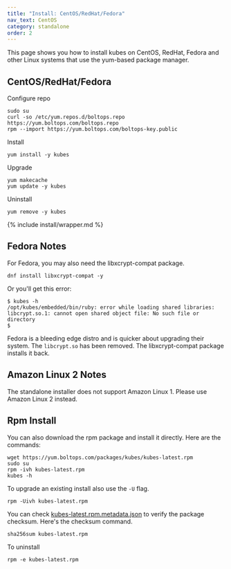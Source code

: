 ```yaml
---
title: "Install: CentOS/RedHat/Fedora"
nav_text: CentOS
category: standalone
order: 2
---
```


This page shows you how to install kubes on CentOS, RedHat, Fedora and other Linux systems that use the yum-based package manager.

## CentOS/RedHat/Fedora

Configure repo

    sudo su
    curl -so /etc/yum.repos.d/boltops.repo https://yum.boltops.com/boltops.repo
    rpm --import https://yum.boltops.com/boltops-key.public

Install

    yum install -y kubes

Upgrade

    yum makecache
    yum update -y kubes

Uninstall

    yum remove -y kubes

{% include install/wrapper.md %}

## Fedora Notes

For Fedora, you may also need the libxcrypt-compat package.

    dnf install libxcrypt-compat -y

Or you'll get this error:

    $ kubes -h
    /opt/kubes/embedded/bin/ruby: error while loading shared libraries: libcrypt.so.1: cannot open shared object file: No such file or directory
    $

Fedora is a bleeding edge distro and is quicker about upgrading their system. The `libcrypt.so` has been removed. The libxcrypt-compat package installs it back.

## Amazon Linux 2 Notes

The standalone installer does not support Amazon Linux 1.  Please use Amazon Linux 2 instead.

## Rpm Install

You can also download the rpm package and install it directly. Here are the commands:

    wget https://yum.boltops.com/packages/kubes/kubes-latest.rpm
    sudo su
    rpm -ivh kubes-latest.rpm
    kubes -h

To upgrade an existing install also use the `-U` flag.

    rpm -Uivh kubes-latest.rpm

You can check [kubes-latest.rpm.metadata.json](https://yum.boltops.com/packages/kubes/kubes-latest.rpm.metadata.json) to verify the package checksum. Here's the checksum command.

    sha256sum kubes-latest.rpm

To uninstall

    rpm -e kubes-latest.rpm
